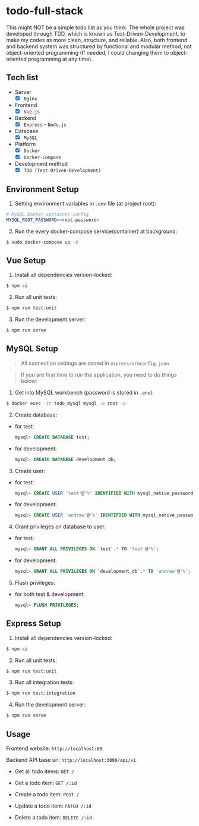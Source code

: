 # todo-full-stack

This might NOT be a simple todo list as you think. The whole project was developed through TDD, which is known as Test-Driven-Development, to make my codes as more clean, structure, and reliable. Also, both frontend and backend system was structured by functional and modular method, not object-oriented programming (If needed, I could changing them to object-oriented programming at any time).

## Tech list

- Server
  - [x] `Nginx`

- Frontend
  - [x] `Vue.js`

- Backend
  - [x] `Express` - `Node.js`

- Database
  - [x] `MySQL`

- Platform
  - [x] `Docker`
  - [x] `Docker-Compose`

- Development method
  - [x] `TDD (Test-Driven-Development)`

## Environment Setup

1. Setting environment variables in `.env` file (at project root):

  ```bash
  # MySQL Docker container config
  MYSQL_ROOT_PASSWORD=<root-password>
  ```

2. Run the every docker-compose service(container) at background:

  ```bash
  $ sudo docker-compose up -d
  ```

## Vue Setup

1. Install all dependencies version-locked:

  ```bash
  $ npm ci
  ```

2. Run all unit tests:

  ```bash
  $ npm run test:unit
  ```

3. Run the development server:

  ```bash
  $ npm run serve
  ```

## MySQL Setup

> All connection settings are stored in `express/ormconfig.json`

> If you are first time to run the application, you need to do things below:

1. Get into MySQL workbench (password is stored in `.env`):

  ```bash
  $ docker exec -it todo_mysql mysql -u root -p
  ```

2. Create database:

  - for test:

    ```sql
    mysql> CREATE DATABASE test;
    ```

  - for development:

    ```sql
    mysql> CREATE DATABASE development_db;
    ```

3. Create user:

  - for test:

    ```sql
    mysql> CREATE USER 'test'@'%' IDENTIFIED WITH mysql_native_password BY 'test';
    ```

  - for development:

    ```sql
    mysql> CREATE USER 'andrew'@'%' IDENTIFIED WITH mysql_native_password BY 'password';
    ```

4. Grant privileges on database to user:

  - for test:

    ```sql
    mysql> GRANT ALL PRIVILEGES ON `test`.* TO 'test'@'%';
    ```

  - for development:

    ```sql
    mysql> GRANT ALL PRIVILEGES ON `development_db`.* TO 'andrew'@'%';
    ```

5. Flush privileges:

  - for both test & development:

    ```sql
    mysql> FLUSH PRIVILEGES;
    ```

## Express Setup

1. Install all dependencies version-locked:

  ```bash
  $ npm ci
  ```

2. Run all unit tests:

  ```bash
  $ npm run test:unit
  ```

3. Run all integration tests:

  ```bash
  $ npm run test:integration
  ```

4. Run the development server:

  ```bash
  $ npm run serve
  ```

## Usage

Frontend website: `http://localhost:80`

Backend API base url: `http://localhost:3000/api/v1`

  - Get all todo items: `GET /`

  - Get a todo item: `GET /:id`

  - Create a todo item: `POST /`

  - Update a todo item: `PATCH /:id`

  - Delete a todo item: `DELETE /:id`
